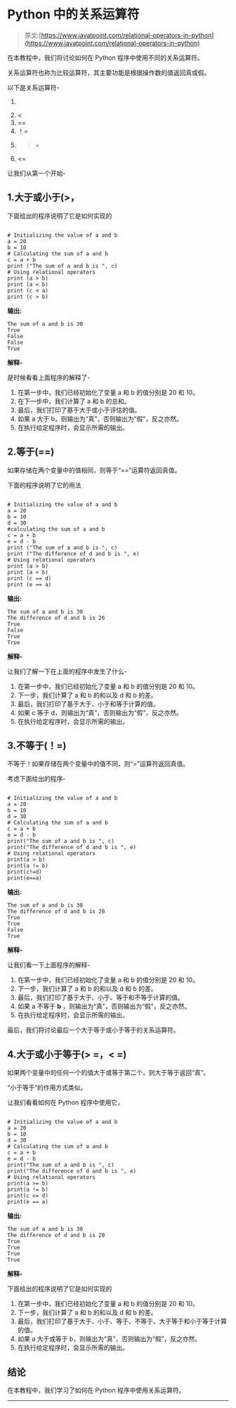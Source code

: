 # Python 中的关系运算符

> 原文:[https://www.javatpoint.com/relational-operators-in-python](https://www.javatpoint.com/relational-operators-in-python)

在本教程中，我们将讨论如何在 Python 程序中使用不同的关系运算符。

关系运算符也称为比较运算符，其主要功能是根据操作数的值返回真或假。

以下是关系运算符-

1.  >
2.  <
3.  ==
4.  ！=
5.  >=
6.  <=

让我们从第一个开始-

## 1.大于或小于(>，

下面给出的程序说明了它是如何实现的

```

# Initializing the value of a and b
a = 20
b = 10
# Calculating the sum of a and b
c = a + b
print ("The sum of a and b is ", c)
# Using relational operators
print (a > b)
print (a < b)
print (c < a)
print (c > b)

```

**输出:**

```
The sum of a and b is 30
True
False
False
True

```

**解释-**

是时候看看上面程序的解释了-

1.  在第一步中，我们已经初始化了变量 a 和 b 的值分别是 20 和 10。
2.  在下一步中，我们计算了 a 和 b 的总和。
3.  最后，我们打印了基于大于或小于评估的值。
4.  如果 a 大于 b，则输出为“真”，否则输出为“假”，反之亦然。
5.  在执行给定程序时，会显示所需的输出。

## 2.等于(==)

如果存储在两个变量中的值相同，则等于“==”运算符返回真值。

下面的程序说明了它的用法

```

# Initializing the value of a and b
a = 20
b = 10
d = 30
#calculating the sum of a and b
c = a + b
e = d - b
print ("The sum of a and b is ", c)
print ("The difference of d and b is ", e)
# Using relational operators
print (a > b)
print (a < b)
print (c == d)
print (e == a)

```

**输出:**

```
The sum of a and b is 30
The difference of d and b is 20
True
False
True
True

```

**解释-**

让我们了解一下在上面的程序中发生了什么-

1.  在第一步中，我们已经初始化了变量 a 和 b 的值分别是 20 和 10。
2.  下一步，我们计算了 a 和 b 的和以及 d 和 b 的差。
3.  最后，我们打印了基于大于、小于和等于计算的值。
4.  如果 c 等于 d，则输出为“真”，否则输出为“假”，反之亦然。
5.  在执行给定程序时，会显示所需的输出。

## 3.不等于(！=)

不等于！如果存储在两个变量中的值不同，则“=”运算符返回真值。

考虑下面给出的程序-

```

# Initializing the value of a and b
a = 20
b = 10
d = 30
# Calculating the sum of a and b
c = a + b
e = d - b
print("The sum of a and b is ", c)
print("The difference of d and b is ", e)
# Using relational operators
print(a > b)
print(a != b)
print(c!=d)
print(e==a)

```

**输出:**

```
The sum of a and b is 30
The difference of d and b is 20
True
True
False
True

```

**解释-**

让我们看一下上面程序的解释-

1.  在第一步中，我们已经初始化了变量 a 和 b 的值分别是 20 和 10。
2.  下一步，我们计算了 a 和 b 的和以及 d 和 b 的差。
3.  最后，我们打印了基于大于、小于、等于和不等于计算的值。
4.  如果 a 不等于 **b** ，则输出为“真”，否则输出为“假”，反之亦然。
5.  在执行给定程序时，会显示所需的输出。

最后，我们将讨论最后一个大于等于或小于等于的关系运算符。

## 4.大于或小于等于(> =，< =)

如果两个变量中的任何一个的值大于或等于第二个，则大于等于返回“真”。

“小于等于”的作用方式类似。

让我们看看如何在 Python 程序中使用它，

```

# Initializing the value of a and b
a = 20
b = 10
d = 30
# Calculating the sum of a and b
c = a + b
e = d - b
print("The sum of a and b is ", c)
print("The difference of d and b is ", e)
# Using relational operators
print(a >= b)
print(a != b)
print(c <= d)
print(e == a)

```

**输出:**

```
The sum of a and b is 30
The difference of d and b is 20
True
True
True
True

```

**解释-**

下面给出的程序说明了它是如何实现的

1.  在第一步中，我们已经初始化了变量 a 和 b 的值分别是 20 和 10。
2.  下一步，我们计算了 a 和 b 的和以及 d 和 b 的差。
3.  最后，我们打印了基于大于、小于、等于、不等于、大于等于和小于等于计算的值。
4.  如果 a 大于或等于 b，则输出为“真”，否则输出为“假”，反之亦然。
5.  在执行给定程序时，会显示所需的输出。

## 结论

在本教程中，我们学习了如何在 Python 程序中使用关系运算符。

* * *